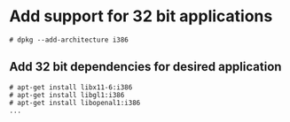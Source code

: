 # Add support for 32 bit applications
```
# dpkg --add-architecture i386
```

## Add 32 bit dependencies for desired application
```
# apt-get install libx11-6:i386
# apt-get install libgl1:i386
# apt-get install libopenal1:i386
...
```
